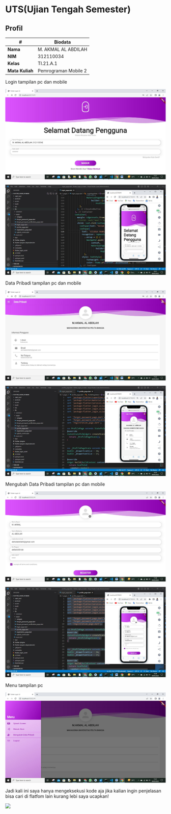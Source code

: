 # UTS(Ujian Tengah Semester)

## Profil
| #               | Biodata                      |
| --------------- | ---------------------------- |
| **Nama**        | M. AKMAL AL ABDILAH          |
| **NIM**         | 312110034                    |
| **Kelas**       | TI.21.A.1                    |
| **Mata Kuliah** | Pemrograman Mobile 2         |




<p>Login tampilan pc dan mobile</P>

![Gambar 1](screenshoot/1.JPG)

![Gambar 2](screenshoot/2.JPG)

<p>Data Pribadi tampilan pc dan mobile</P>

![Gambar 3](screenshoot/3.JPG)

![Gambar 4](screenshoot/4.JPG)

<p>Mengubah Data Pribadi tampilan pc dan mobile</P>

![Gambar 5](screenshoot/5.JPG)

![Gambar 6](screenshoot/6.JPG)

<p>Menu tampilan pc</P>

![Gambar 7](screenshoot/7.JPG)




<p>
Jadi kali ini saya hanya mengeksekusi kode aja jika kalian ingin penjelasan bisa cari di flatfom lain kurang lebi saya ucapkan!
</p>

<img src="https://user-images.githubusercontent.com/91085882/222731693-24383140-7623-4e7a-a528-6621380b7be8.gif">